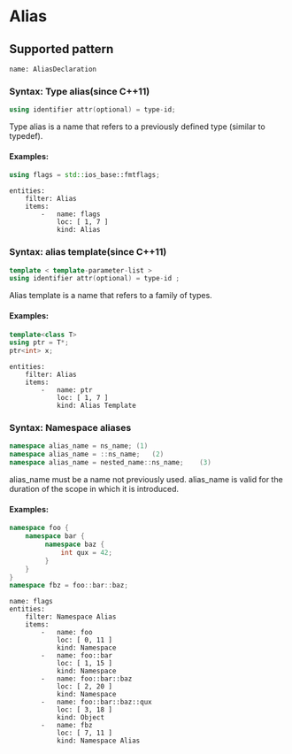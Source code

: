 # Alias

## Supported pattern
```
name: AliasDeclaration
```
### Syntax: Type alias(since C++11)
``` cpp
using identifier attr(optional) = type-id;
```
Type alias is a name that refers to a previously defined type (similar to typedef).

#### Examples: 

``` cpp
using flags = std::ios_base::fmtflags;
```

``` 
entities:
    filter: Alias
    items:
        -   name: flags
            loc: [ 1, 7 ]
            kind: Alias
```

### Syntax: alias template(since C++11)
``` cpp
template < template-parameter-list >
using identifier attr(optional) = type-id ;
```
Alias template is a name that refers to a family of types.
#### Examples: 

``` cpp
template<class T>
using ptr = T*; 
ptr<int> x;
```

``` 
entities:
    filter: Alias
    items:
        -   name: ptr
            loc: [ 1, 7 ]
            kind: Alias Template
```

### Syntax: Namespace aliases



``` cpp
namespace alias_name = ns_name;	(1)	
namespace alias_name = ::ns_name;	(2)	
namespace alias_name = nested_name::ns_name;	(3)
```

alias_name must be a name not previously used. alias_name is valid for the duration of the scope in which it is introduced.

#### Examples: 
``` cpp
namespace foo {
    namespace bar {
         namespace baz {
             int qux = 42;
         }
    }
}
namespace fbz = foo::bar::baz;
```

``` 
name: flags
entities:
    filter: Namespace Alias
    items:
        -   name: foo
            loc: [ 0, 11 ]
            kind: Namespace
        -   name: foo::bar
            loc: [ 1, 15 ]
            kind: Namespace
        -   name: foo::bar::baz
            loc: [ 2, 20 ]
            kind: Namespace
        -   name: foo::bar::baz::qux
            loc: [ 3, 18 ]
            kind: Object
        -   name: fbz
            loc: [ 7, 11 ]
            kind: Namespace Alias
```